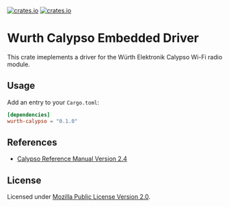 [![crates.io](https://img.shields.io/crates/v/wurth-calypso.svg)](https://crates.io/crates/wurth-calypso)
[![crates.io](https://img.shields.io/crates/d/wurth-calypso.svg)](https://crates.io/crates/wurth-calypso)

# Wurth Calypso Embedded Driver

This crate imeplements a driver for the Würth Elektronik Calypso Wi-Fi radio module.

## Usage

Add an entry to your `Cargo.toml`:

```toml
[dependencies]
wurth-calypso = "0.1.0"
```

## References

- [Calypso Reference Manual Version 2.4](https://www.we-online.com/components/products/manual/2610011025000_Calypso%20261001102500x%20Manual_rev2.4.pdf)

## License

Licensed under [Mozilla Public License Version 2.0](https://www.mozilla.org/en-US/MPL/2.0/).

